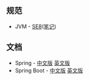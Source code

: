 ## 规范
- JVM - [SE8](specification/jvms8.pdf)([笔记](specification/note/jvms8.md))
## 文档
- Spring - [中文版](document/spring/index.md)  [英文版](document/spring_en/index.md)
- Spring Boot - [中文版](document/springboot/index.md)  [英文版](document/springboot_en/index.md)
